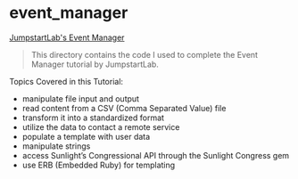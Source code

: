 # event_manager
[JumpstartLab's Event Manager](http://tutorials.jumpstartlab.com/projects/eventmanager.html#eventmanager)

> This directory contains the code I used to complete the Event Manager tutorial by JumpstartLab.

Topics Covered in this Tutorial:

+ manipulate file input and output
+ read content from a CSV (Comma Separated Value) file
+ transform it into a standardized format
+ utilize the data to contact a remote service
+ populate a template with user data
+ manipulate strings
+ access Sunlight’s Congressional API through the Sunlight Congress gem
+ use ERB (Embedded Ruby) for templating